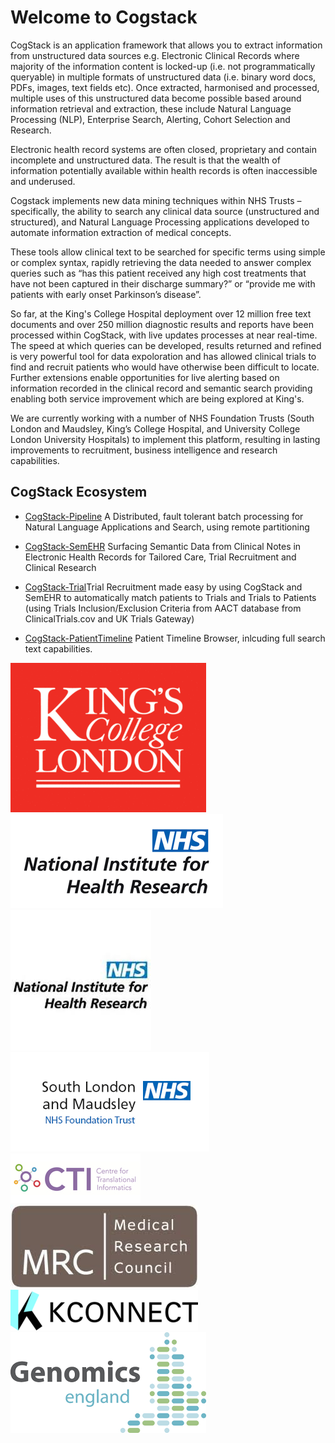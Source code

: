 Welcome to Cogstack
===================
CogStack is an application framework that allows you to extract information from unstructured data sources e.g. Electronic Clinical Records where majority of the information content is locked-up (i.e. not programmatically queryable) in multiple formats of unstructured data (i.e. binary word docs, PDFs, images, text fields etc). Once extracted, harmonised and processed, multiple uses of this unstructured data become possible based around information retrieval and extraction, these include Natural Language Processing (NLP), Enterprise Search, Alerting, Cohort Selection and Research.

Electronic health record systems are often closed, proprietary and contain incomplete and unstructured data. The result is that the wealth of information potentially available within health records is often inaccessible and underused.

Cogstack implements new data mining techniques within NHS Trusts – specifically, the ability to search any clinical data source (unstructured and structured), and Natural Language Processing applications developed to automate information extraction of medical concepts.

These tools allow clinical text to be searched for specific terms using simple or complex syntax, rapidly retrieving the data needed to answer complex queries such as “has this patient received any high cost treatments that have not been captured in their discharge summary?” or “provide me with patients with early onset Parkinson’s disease”.

So far, at the King's College Hospital deployment over 12 million free text documents and over 250 million diagnostic results and reports have been processed within CogStack, with live updates processes at near real-time. The speed at which queries can be developed, results returned and refined is very powerful tool for data expoloration and has allowed clinical trials to find and recruit patients who would have otherwise been difficult to locate. Further extensions enable opportunities for live alerting based on information recorded in the clinical record and semantic search providing enabling both service improvement which are being explored at King's.

We are currently working with a number of NHS Foundation Trusts (South London and Maudsley, King’s College Hospital, and University College London University Hospitals) to implement this platform, resulting in lasting improvements to recruitment, business intelligence and research capabilities.

CogStack Ecosystem
------------------

 * [CogStack-Pipeline](https://github.com/CogStack/cogstack) A Distributed, fault tolerant batch processing for Natural Language Applications and Search, using remote partitioning

 * [CogStack-SemEHR](https://github.com/CogStack/SemEHR) Surfacing Semantic Data from Clinical Notes in Electronic Health Records for Tailored Care, Trial Recruitment and Clinical Research
 
 * [CogStack-Trial](https://github.com/CogStack/CogStack-TR)Trial Recruitment made easy by using CogStack and SemEHR to automatically match patients to Trials and Trials to Patients (using Trials Inclusion/Exclusion Criteria from AACT database from ClinicalTrials.cov and UK Trials Gateway)
 
 * [CogStack-PatientTimeline](https://github.com/CogStack/patient-timeline) Patient Timeline Browser, inlcuding full search text capabilities.

![Cogstack Pipeline](fig/KCL_boxed_redcmyk_A4-002-3.gif) ![Cogstack Pipeline](fig/logo-nhs.png) ![Cogstack Pipeline](fig/dnmkjemkekmbnegf.png) ![Cogstack Pipeline](fig/chdabdkadmelbenn.png) ![Cogstack Pipeline](fig/cti-banner.jpg) ![Cogstack Pipeline](fig/igimnobhggalgaln.png) ![Cogstack Pipeline](fig/kmlbdnlfopmabpbk.png) ![Cogstack Pipeline](fig/bojpdbeeffipbedm.png)
